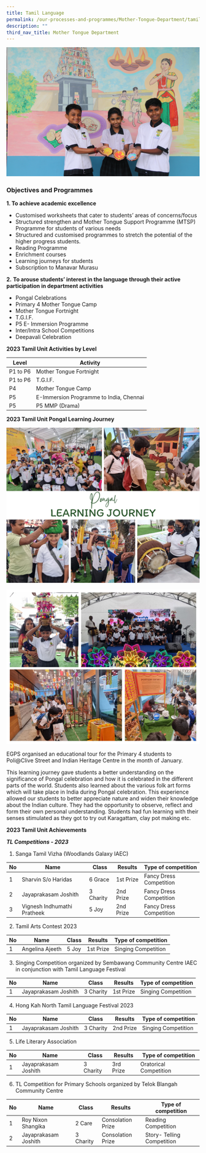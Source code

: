 ```yaml
---
title: Tamil Language
permalink: /our-processes-and-programmes/Mother-Tongue-Department/tamil-language/
description: ""
third_nav_title: Mother Tongue Department
---
```


![](/images/Department%20Main%20Photos/img_3291.JPG)

### Objectives and Programmes

      
**1\. To achieve academic excellence**

*   Customised worksheets that cater to students’ areas of concerns/focus
*   Structured strengthen and Mother Tongue Support Programme (MTSP) Programme for students of various needs
*   Structured and customised programmes to stretch the potential of the higher progress students.
*   Reading Programme
*   Enrichment courses
*   Learning journeys for students
*   Subscription to Manavar Murasu

**2\.** **To arouse students’ interest in the language through their active participation in department activities**

*   Pongal Celebrations
*   Primary 4 Mother Tongue Camp
*   Mother Tongue Fortnight
*   T.G.I.F.
*   P5 E- Immersion Programme
*   Inter/Intra School Competitions
*   Deepavali Celebration

**2023 Tamil Unit Activities by Level**
  


| Level | Activity | 
| -------- | -------- | 
| P1 to P6     | Mother Tongue Fortnight     | 
| P1 to P6     | T.G.I.F.     |
| P4    | Mother Tongue Camp     |
| P5     | E-Immersion Programme to India, Chennai     |
| P5     | P5 MMP (Drama)     |

**2023 Tamil Unit Pongal Learning Journey**

![](/images/Department%20Photos/Mother%20Tongue/Tamil/pongal%202023%201.jpg)

![](/images/Department%20Photos/Mother%20Tongue/Tamil/pongal%202023%202.jpg)

EGPS organised an educational tour for the Primary 4 students to Poli@Clive Street and Indian Heritage Centre in the month of January. 

This learning journey gave students a better understanding on the significance of Pongal celebration and how it is celebrated in the different parts of the world.  Students also learned about the various folk art forms which will take place in India during Pongal celebration. This experience allowed our students to better appreciate nature and widen their knowledge about the Indian culture. They had the opportunity to observe, reflect and form their own personal understanding. Students had fun learning with their senses stimulated as they got to try out Karagattam, clay pot making etc.

**2023 Tamil Unit Achievements**

***TL Competitions - 2023***

1.	Sanga Tamil Vizha (Woodlands Galaxy IAEC)	

| No | Name | Class | Results | Type of competition | 
| -------- | -------- | -------- | -------- | -------- |
1     | Sharvin S/o Haridas     | 6 Grace     | 1st Prize     | Fancy Dress Competition     | 
2     | Jayaprakasam Joshith     | 3 Charity     | 2nd Prize     | Fancy Dress Competition     | 
3     | Vignesh Indhumathi Pratheek     | 5 Joy     | 2nd Prize     | Fancy Dress Competition     | 

2.	Tamil Arts Contest 2023     

| No | Name | Class | Results | Type of competition | 
| -------- | -------- | -------- | -------- | -------- |
1     | Angelina Ajeeth     | 5 Joy     | 1st Prize     | Singing Competition     |

3. Singing Competition organized by Sembawang Community Centre IAEC in conjunction with Tamil Language Festival

| No | Name | Class | Results | Type of competition | 
| -------- | -------- | -------- | -------- | -------- |
1     | Jayaprakasam Joshith     | 3 Charity     | 1st Prize     | Singing Competition     |

4.	Hong Kah North Tamil Language Festival 2023

| No | Name | Class | Results | Type of competition | 
| -------- | -------- | -------- | -------- | -------- |
1     | Jayaprakasam Joshith     | 3 Charity     | 2nd Prize     | Singing Competition     |

5.	Life Literary Association 

| No | Name | Class | Results | Type of competition | 
| -------- | -------- | -------- | -------- | -------- |
1     | Jayaprakasam Joshith     | 3 Charity     | 3rd Prize     | Oratorical Competition     |

6.	TL Competition for Primary Schools organized by Telok Blangah Community Centre        

| No | Name | Class | Results | Type of competition | 
| -------- | -------- | -------- | -------- | -------- |
1     | Roy Nixon Shangika     | 2 Care     | Consolation Prize     | Reading Competition     |
2     | Jayaprakasam Joshith     | 3 Charity     | Consolation Prize     | Story- Telling Competition     |